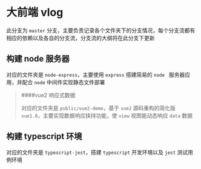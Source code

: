 # 大前端 vlog

此分支为 `master` 分支，主要负责记录各个文件夹下的分支情况，每个分支流都有相应的依赖以及各自的分支流，分支流的大纲将在此分支下更新

## 构建 node 服务器

对应的文件夹是 `node-express`，主要使用 `express` 搭建简易的 `node ` 服务器应用，并配合 `node` 中间件实现静态文件部署

> ####vue2 响应式数据
>
> 对应的文件夹是 `public/vue2-demo`，基于 `vue2` 源码重构的简化版 `vue1.0`，主要实现数据响应挟持功能，使 `view` 视图能动态响应 `data` 数据

## 构建 typescript 环境

对应的文件夹是 `typescript-jest`，搭建 `typescript` 开发环境以及 `jest` 测试用例环境
